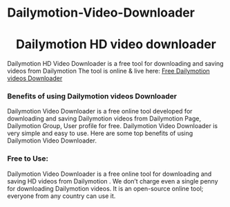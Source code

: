 # Dailymotion-Video-Downloader
# <div align="center">Dailymotion HD video downloader </div>  
  

Dailymotion HD Video Downloader is a free tool for downloading and saving videos from Dailymotion The tool is online & live here: [Free Dailymotion  videos Downloader](https://hdstockimages.com/dailymotion-video-downloader/)  
  


### Benefits of using Dailymotion  videos Downloader  
Dailymotion  Video Downloader is a free online tool developed for downloading and saving Dailymotion  videos from Dailymotion  Page, Dailymotion  Group, User profile for free. Dailymotion  Video Downloader is very simple and easy to use. Here are some top benefits of using Dailymotion  Video Downloader.  
 
 ### Free to Use: 
Dailymotion  Video Downloader is a free online tool for downloading and saving HD videos from Dailymotion . We don’t charge even a single penny for downloading Dailymotion  videos. It is an open-source online tool; everyone from any country can use it. 
<br/>  


  


